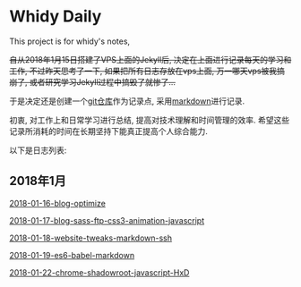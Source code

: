 # Whidy Daily

This project is for whidy's notes,

~~自从2018年1月15日搭建了VPS上面的Jekyll后, 决定在上面进行记录每天的学习和工作, 不过昨天思考了一下, 如果把所有日志存放在vps上面, 万一哪天vps被我搞崩了, 或者研究学习Jekyll过程中搞毁了就惨了...~~

于是决定还是创建一个[git仓库](https://github.com/whidy/daily)作为记录点, 采用[markdown](http://wowubuntu.com/markdown/)进行记录.

初衷, 对工作上和日常学习进行总结, 提高对技术理解和时间管理的效率. 希望这些记录所消耗的时间在长期坚持下能真正提高个人综合能力.

以下是日志列表:

## 2018年1月

[2018-01-16-blog-optimize](https://github.com/whidy/daily/blob/master/posts/2018-01-16-blog-optimize.md)

[2018-01-17-blog-sass-ftp-css3-animation-javascript](https://github.com/whidy/daily/blob/master/posts/2018-01-17-ftp-css-js.md)

[2018-01-18-website-tweaks-markdown-ssh](https://github.com/whidy/daily/blob/master/posts/2018-01-18-website-tweaks-markdown-ssh.md)

[2018-01-19-es6-babel-markdown](https://github.com/whidy/daily/blob/master/posts/2018-01-19-es6-babel-markdown.md)

[2018-01-22-chrome-shadowroot-javascript-HxD](https://github.com/whidy/daily/blob/master/posts/2018-01-22-chrome-history-postcss.md)